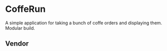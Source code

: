 # CoffeRun

A simple application for taking a bunch of coffe orders and displaying them.
Modular build. 

## Vendor
